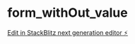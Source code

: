 # form_withOut_value

[Edit in StackBlitz next generation editor ⚡️](https://stackblitz.com/~/github.com/AdamShaikhJs/form_withOut_value)